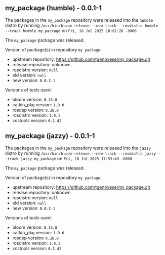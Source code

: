 ## my_package (humble) - 0.0.1-1

The packages in the `my_package` repository were released into the `humble` distro by running `/usr/bin/bloom-release --new-track --rosdistro humble --track humble my_package` on `Fri, 18 Jul 2025 18:01:26 -0000`

The `my_package` package was released.

Version of package(s) in repository `my_package`:

- upstream repository: https://github.com/tgenovese/my_package.git
- release repository: unknown
- rosdistro version: `null`
- old version: `null`
- new version: `0.0.1-1`

Versions of tools used:

- bloom version: `0.13.0`
- catkin_pkg version: `1.0.0`
- rosdep version: `0.26.0`
- rosdistro version: `1.0.1`
- vcstools version: `0.1.42`


## my_package (jazzy) - 0.0.1-1

The packages in the `my_package` repository were released into the `jazzy` distro by running `/usr/bin/bloom-release --new-track --rosdistro jazzy --track jazzy my_package` on `Fri, 18 Jul 2025 17:53:49 -0000`

The `my_package` package was released.

Version of package(s) in repository `my_package`:

- upstream repository: https://github.com/tgenovese/my_package.git
- release repository: unknown
- rosdistro version: `null`
- old version: `null`
- new version: `0.0.1-1`

Versions of tools used:

- bloom version: `0.13.0`
- catkin_pkg version: `1.0.0`
- rosdep version: `0.26.0`
- rosdistro version: `1.0.1`
- vcstools version: `0.1.42`


